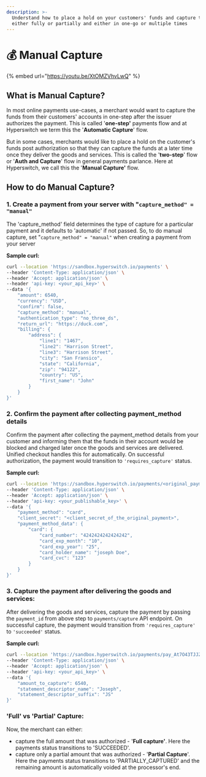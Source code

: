 ```yaml
---
description: >-
  Understand how to place a hold on your customers' funds and capture them later
  either fully or partially and either in one-go or multiple times
---
```


# 💰 Manual Capture

{% embed url="https://youtu.be/XtOMZVhvLwQ" %}

## What is Manual Capture?

In most online payments use-cases, a merchant would want to capture the funds from their customers' accounts in one-step after the issuer authorizes the payment. This is called '**one-step'** payments flow and at Hyperswitch we term this the '**Automatic Capture**' flow.&#x20;

But in some cases, merchants would like to place a hold on the customer's funds post authorization so that they can capture the funds at a later time once they deliver the goods and services. This is called the '**two-step**' flow or '**Auth and Capture**' flow in general payments parlance. Here at Hyperswitch, we call this the '**Manual Capture'** flow.

## **How to do Manual Capture?**

### 1. Create a payment from your server with "`capture_method" = "manual"`

The 'capture\_method' field determines the type of capture for a particular payment and it defaults to 'automatic' if not passed. So, to do manual capture, set "`capture_method" = "manual"` when creating a payment from your server

**Sample curl:**

```bash
curl --location 'https://sandbox.hyperswitch.io/payments' \
--header 'Content-Type: application/json' \
--header 'Accept: application/json' \
--header 'api-key: <your_api_key>' \
--data '{
    "amount": 6540,
    "currency": "USD",
    "confirm": false,
    "capture_method": "manual",
    "authentication_type": "no_three_ds",
    "return_url": "https://duck.com",
    "billing": {
        "address": {
            "line1": "1467",
            "line2": "Harrison Street",
            "line3": "Harrison Street",
            "city": "San Fransico",
            "state": "California",
            "zip": "94122",
            "country": "US",
            "first_name": "John"
        }
    }
}'
```



### 2. Confirm the payment after collecting payment\_method details

Confirm the payment after collecting the payment\_method details from your customer and informing them that the funds in their account would be blocked and charged later once the goods and services are delivered. Unified checkout handles this for automatically. On successful authorization, the payment would transition to `'requires_capture'` status.

**Sample curl:**

```bash
curl --location 'https://sandbox.hyperswitch.io/payments/<original_payment_id>/confirm' \
--header 'Content-Type: application/json' \
--header 'Accept: application/json' \
--header 'api-key: <your_publishable_key>' \
--data '{
    "payment_method": "card",
    "client_secret": "<client_secret_of_the_original_payment>",
    "payment_method_data": {
        "card": {
            "card_number": "4242424242424242",
            "card_exp_month": "10",
            "card_exp_year": "25",
            "card_holder_name": "joseph Doe",
            "card_cvc": "123"
        }
    }
}'
```



### 3. Capture the payment after delivering the goods and services:

After delivering the goods and services, capture the payment by passing the `payment_id` from above step to `payments/capture` API endpoint.  On successful capture, the payment would transition from `'requires_capture'` to `'succeeded'` status.

**Sample curl:**

```bash
curl --location 'https://sandbox.hyperswitch.io/payments/pay_At7O43TJJZyP7OmrcdQD/capture' \
--header 'Content-Type: application/json' \
--header 'Accept: application/json' \
--header 'api-key: <your_api_key>' \
--data '{
    "amount_to_capture": 6540,
    "statement_descriptor_name": "Joseph",
    "statement_descriptor_suffix": "JS"
}'
```

### **'Full' vs 'Partial' Capture:**

Now, the merchant can either:

* capture the full amount that was authorized - '**Full capture'**. Here the payments status transitions to 'SUCCEEDED'.
* capture only a partial amount that was authorized - '**Partial Capture**'. Here the payments status transitions to 'PARTIALLY\_CAPTURED' and the remaining amount is automatically voided at the processor's end.
